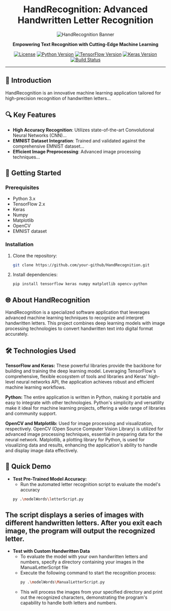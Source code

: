 <div align="center">

# HandRecognition: Advanced Handwritten Letter Recognition

![HandRecognition Banner](link-to-banner-image)

**Empowering Text Recognition with Cutting-Edge Machine Learning**

[![License](https://img.shields.io/badge/license-MIT-blue)](LICENSE)
[![Python Version](https://img.shields.io/badge/python-3.x-blue.svg)](https://www.python.org/)
[![TensorFlow Version](https://img.shields.io/badge/TensorFlow-2.x-FF6F00.svg)](https://www.tensorflow.org/)
[![Keras Version](https://img.shields.io/badge/Keras-2.x-D00000.svg)](https://keras.io/)
[![Build Status](https://img.shields.io/badge/build-passing-brightgreen.svg)](https://github.com/your-github/HandRecognition/)

</div>

---

## 🌟 Introduction

HandRecognition is an innovative machine learning application tailored for high-precision recognition of handwritten letters...

## 🔍 Key Features

- **High Accuracy Recognition**: Utilizes state-of-the-art Convolutional Neural Networks (CNN)...
- **EMNIST Dataset Integration**: Trained and validated against the comprehensive EMNIST dataset...
- **Efficient Image Preprocessing**: Advanced image processing techniques...

## 🚀 Getting Started

### Prerequisites

- Python 3.x
- TensorFlow 2.x
- Keras
- Numpy
- Matplotlib
- OpenCV
- EMNIST dataset

### Installation

1. Clone the repository:
   ```bash
   git clone https://github.com/your-github/HandRecognition.git

2. Install dependencies:
   ```bash
   pip install tensorflow keras numpy matplotlib opencv-python

## 🌐 About HandRecognition
HandRecognition is a specialized software application that leverages advanced machine learning techniques
to recognize and interpret handwritten letters. This project combines deep learning models with 
image processing technologies to convert handwritten text into digital format accurately.

## 🛠️ Technologies Used
**TensorFlow and Keras:** 
These powerful libraries provide the backbone for building and training the deep learning model. 
Leveraging TensorFlow's comprehensive, flexible ecosystem of tools and libraries and Keras' high-level 
neural networks API, the application achieves robust and efficient machine learning workflows.

**Python:** 
The entire application is written in Python, making it portable and easy to integrate with other technologies.
Python's simplicity and versatility make it ideal for machine learning projects, 
offering a wide range of libraries and community support.

**OpenCV and Matplotlib:** 
Used for image processing and visualization, respectively. OpenCV (Open Source Computer Vision Library) 
is utilized for advanced image processing techniques, essential in preparing data for the neural network. 
Matplotlib, a plotting library for Python, is used for visualizing data and results, 
enhancing the application's ability to handle and display image data effectively.

## 🎥 Quick Demo

- **Test Pre-Trained Model Accuracy:**
   - Run the automated letter recognition script to evaluate the model's accuracy
   ```bash
   py .\modelWords\letterScript.py
The script displays a series of images with different handwritten letters. 
After you exit each image, the program will output the recognized letter.
---
- **Test with Custom Handwritten Data**
  - To evaluate the model with your own handwritten letters and numbers, 
     specify a directory containing your images in the ManualLetterScript file
  - Execute the following command to start the recognition process:
     ```bash
     py .\modelWords\ManualLetterScript.py
  - This will process the images from your specified directory and print out the recognized characters,
   demonstrating the program's capability to handle both letters and numbers.



